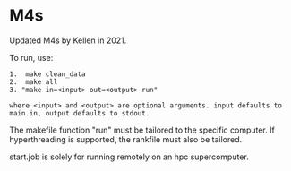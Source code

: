 # M4s


Updated M4s by Kellen in 2021.


To run, use:

	1.  make clean_data
	2.  make all
	3. "make in=<input> out=<output> run"
	
	where <input> and <output> are optional arguments. input defaults to main.in, output defaults to stdout.

The makefile function "run" must be tailored to the specific computer. If hyperthreading is supported, the rankfile must also be tailored.

start.job is solely for running remotely on an hpc supercomputer.
